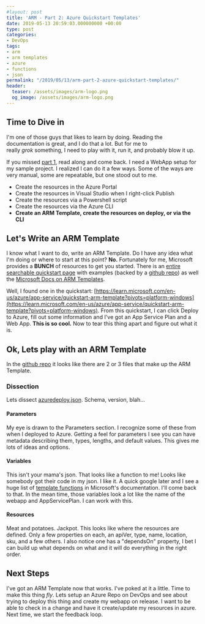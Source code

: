 ```yaml
---
#layout: post
title: 'ARM - Part 2: Azure Quickstart Templates'
date: 2019-05-13 20:59:03.000000000 +00:00
type: post
categories:
- DevOps
tags:
- arm
- arm templates
- azure
- functions
- json
permalink: "/2019/05/13/arm-part-2-azure-quickstart-templates/"
header:
  teaser: /assets/images/arm-logo.png
  og_image: /assets/images/arm-logo.png
---
```

## Time to Dive in

I'm one of those guys that likes to learn by doing. Reading the documentation is great, and I do that a lot. But for me to really _grok_ something, I need to play with it, run it, and probably blow it up.

If you missed [part 1](http://chris-ayers.com/arm-azure-resource-manager), read along and come back. I need a WebApp setup for my sample project. I realized I can do it a few ways. Some of the ways are very manual, some are repeatable, but one stood out to me.

- Create the resources in the Azure Portal
- Create the resources in Visual Studio when I right-click Publish
- Create the resources via a Powershell script
- Create the resources via the Azure CLI
- **Create an ARM Template, create the resources on deploy, or via the CLI**

## Let's Write an ARM Template

I know what I want to do, write an ARM Template. Do I have any idea what I'm doing or where to start at this point? **No.** Fortunately for me, Microsoft provides a **BUNCH** of resources to get you started. There is an [entire searchable quickstart page](https://azure.microsoft.com/en-us/resources/templates/) with examples (backed by a [github repo](https://www.github.com/Azure/azure-quickstart-templates)) as well the [Microsoft Docs on ARM Templates](https://docs.microsoft.com/en-us/azure/azure-resource-manager/resource-group-authoring-templates).

Well, I found one in the quickstart: [https://learn.microsoft.com/en-us/azure/app-service/quickstart-arm-template?pivots=platform-windows](https://learn.microsoft.com/en-us/azure/app-service/quickstart-arm-template?pivots=platform-windows). From this quickstart, I can click Deploy to Azure, fill out some information and I've got an App Service Plan and a Web App. **This is so cool.** Now to tear this thing apart and figure out what it is.

## Ok, Lets play with an ARM Template

In the [github repo](https://github.com/Azure/azure-quickstart-templates/tree/master/quickstarts/microsoft.web/webapp-basic-windows) it looks like there are 2 or 3 files that make up the ARM Template.

### Dissection

Lets dissect [azuredeploy.json](https://github.com/Azure/azure-quickstart-templates/blob/master/quickstarts/microsoft.web/webapp-basic-windows/azuredeploy.json). Schema, version, blah...

#### Parameters

My eye is drawn to the Parameters section. I recognize some of these from when I deployed to Azure. Getting a feel for parameters I see you can have metadata describing them, types, lengths, and default values. This gives me lots of ideas and options.

#### Variables

This isn't your mama's json. That looks like a function to me! Looks like somebody got their code in my json. I like it. A quick google later and I see a huge list of [template functions](https://docs.microsoft.com/en-us/azure/azure-resource-manager/resource-group-template-functions) in Microsoft's documentation. I'll come back to that. In the mean time, those variables look a lot like the name of the webapp and AppServicePlan. I can work with this.

#### Resources

Meat and potatoes. Jackpot. This looks like where the resources are defined. Only a few properties on each, an apiVer, type, name, location, sku, and a few others. I also notice one has a "dependsOn" property, I bet I can build up what depends on what and it will do everything in the right order.

## Next Steps

I've got an ARM Template now that works. I've poked at it a little. Time to make this thing _fly_. Lets setup an Azure Repo on DevOps and see about trying to deploy this thing and create my webapp on release. I want to be able to check in a change and have it create/update my resources in azure. Next time, we start the feedback loop.
